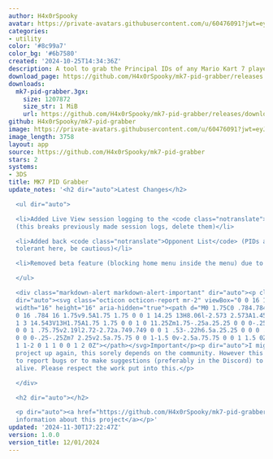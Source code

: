 ```yaml
---
author: H4x0rSpooky
avatar: https://private-avatars.githubusercontent.com/u/60476091?jwt=eyJhbGciOiJIUzI1NiIsInR5cCI6IkpXVCJ9.eyJpc3MiOiJnaXRodWIuY29tIiwiYXVkIjoicmF3LmdpdGh1YnVzZXJjb250ZW50LmNvbSIsImtleSI6ImtleTEiLCJleHAiOjE3MzQ2MDM3ODAsIm5iZiI6MTczNDYwMjU4MCwicGF0aCI6Ii91LzYwNDc2MDkxIn0.zXOdyEgZZy7SKGANcArtobCqjNj-Pmwq_zvaKs_Ei6U&v=4
categories:
- utility
color: '#8c99a7'
color_bg: '#6b7580'
created: '2024-10-25T14:34:36Z'
description: A tool to grab the Principal IDs of any Mario Kart 7 player you encounter.
download_page: https://github.com/H4x0rSpooky/mk7-pid-grabber/releases
downloads:
  mk7-pid-grabber.3gx:
    size: 1207872
    size_str: 1 MiB
    url: https://github.com/H4x0rSpooky/mk7-pid-grabber/releases/download/1.0.0/mk7-pid-grabber.3gx
github: H4x0rSpooky/mk7-pid-grabber
image: https://private-avatars.githubusercontent.com/u/60476091?jwt=eyJhbGciOiJIUzI1NiIsInR5cCI6IkpXVCJ9.eyJpc3MiOiJnaXRodWIuY29tIiwiYXVkIjoicmF3LmdpdGh1YnVzZXJjb250ZW50LmNvbSIsImtleSI6ImtleTEiLCJleHAiOjE3MzQ2MDM3ODAsIm5iZiI6MTczNDYwMjU4MCwicGF0aCI6Ii91LzYwNDc2MDkxIn0.zXOdyEgZZy7SKGANcArtobCqjNj-Pmwq_zvaKs_Ei6U&v=4&size=128
image_length: 3758
layout: app
source: https://github.com/H4x0rSpooky/mk7-pid-grabber
stars: 2
systems:
- 3DS
title: MK7 PID Grabber
update_notes: '<h2 dir="auto">Latest Changes</h2>

  <ul dir="auto">

  <li>Added Live View session logging to the <code class="notranslate">Session Logger</code>
  (this breaks previously made session logs, delete them)</li>

  <li>Added back <code class="notranslate">Opponent List</code> (PIDs are not spoof
  tolerant here, be cautious)</li>

  <li>Removed beta feature (blocking home menu inside the menu) due to issues (12/01/24)</li>

  </ul>

  <div class="markdown-alert markdown-alert-important" dir="auto"><p class="markdown-alert-title"
  dir="auto"><svg class="octicon octicon-report mr-2" viewBox="0 0 16 16" version="1.1"
  width="16" height="16" aria-hidden="true"><path d="M0 1.75C0 .784.784 0 1.75 0h12.5C15.216
  0 16 .784 16 1.75v9.5A1.75 1.75 0 0 1 14.25 13H8.06l-2.573 2.573A1.458 1.458 0 0
  1 3 14.543V13H1.75A1.75 1.75 0 0 1 0 11.25Zm1.75-.25a.25.25 0 0 0-.25.25v9.5c0 .138.112.25.25.25h2a.75.75
  0 0 1 .75.75v2.19l2.72-2.72a.749.749 0 0 1 .53-.22h6.5a.25.25 0 0 0 .25-.25v-9.5a.25.25
  0 0 0-.25-.25Zm7 2.25v2.5a.75.75 0 0 1-1.5 0v-2.5a.75.75 0 0 1 1.5 0ZM9 9a1 1 0
  1 1-2 0 1 1 0 0 1 2 0Z"></path></svg>Important</p><p dir="auto">I might pick this
  project up again, this sorely depends on the community. However this time make sure
  to report bugs or to make suggestions (preferably in the Discord) to keep this project
  alive. Please respect the work put into this.</p>

  </div>

  <h2 dir="auto"></h2>

  <p dir="auto"><a href="https://github.com/H4x0rSpooky/mk7-pid-grabber/blob/main/README.md">More
  information about this project</a></p>'
updated: '2024-11-30T17:22:47Z'
version: 1.0.0
version_title: 12/01/2024
---
```

